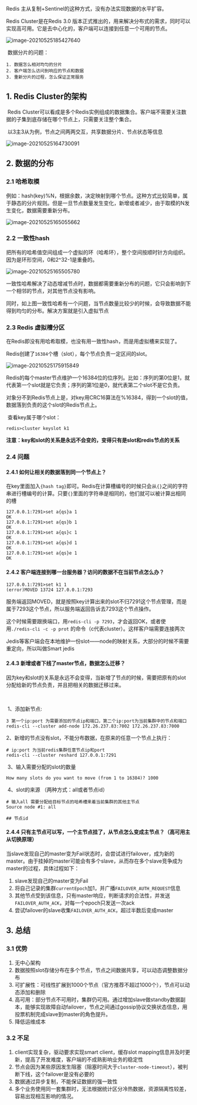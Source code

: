 Redis 主从复制+Sentinel的这种方式，没有办法实现数据的水平扩容。	

Redis Cluster是在Redis 3.0 版本正式推出的，用来解决分布式的需求，同时可以实现高可用。它是去中心化的，客户端可以连接到任意一个可用的节点。



![image-20210525185427640](image/image-20210525185427640.png)



​	数据分片的问题：

	1. 数据怎么相对均匀的分片
 	2. 客户端怎么访问到响应的节点和数据
 	3. 重新分片的过程，怎么保证正常服务



## 1. Redis Cluster的架构

​	Redis Cluster可以看成是多个Redis实例组成的数据集合。客户端不需要关注数据的子集到底存储在哪个节点上，只需要关注整个集合。

​	以3主3从为例，节点之间两两交互，共享数据分片、节点状态等信息



![image-20210525164730091](image/image-20210525164730091.png)



## 2. 数据的分布

### 2.1 哈希取模

​	例如：hash(key)%N，根据余数，决定映射到哪个节点。这种方式比较简单，属于静态的分片规则。但是一旦节点数量发生变化，新增或者减少，由于取模的N发生变化，数据需要重新分布。



![image-20210525165055662](image/image-20210525165055662.png)



### 2.2 一致性hash

​	把所有的哈希值空间组成一个虚拟的环（哈希环），整个空间按顺时针方向组织。因为是环形空间，0和2^32-1是重叠的。



![image-20210525165505780](image/image-20210525165505780.png)



​	一致性哈希解决了动态增减节点时，数据都需要重新分布的问题，它只会影响到下一个相邻的节点，对其他节点没有影响。



​	同时，如上图一致性哈希有一个问题，当节点数量比较少的时候，会导致数据不能得到均匀的分布。解决方案就是引入虚拟节点



### 2.3 Redis 虚拟槽分区

​	在Redis即没有用哈希取模，也没有用一致性hash，而是用虚拟槽来实现了。

​	Redis创建了`16384`个槽（slot），每个节点负责一定区间的slot。



![image-20210525175915849](image/image-20210525175915849.png)



​	Redis的每个master节点维护一个16384位的位序列。比如：序列的第0位是1，就代表第一个slot就是它负责；序列的第1位是0，就代表第二个slot不是它负责。



​	对象分不到Redis节点上是，对key用CRC16算法在%16384，得到一个slot的值，数据落到负责的这个slot的Redis节点上。



​	查看key属于哪个slot：

```
redis>cluster keyslot k1
```

​	**注意：key和slot的关系是永远不会变的，变得只有是slot和redis节点的关系**



### 2.4 问题

#### 2.4.1 如何让相关的数据落到同一个节点上？

​	在key里面加入`{hash tag}`即可。Redis在计算槽编号的时候只会从`{}`之间的字符串进行槽编号的计算。只要`{}`里面的字符串是相同的，他们就可以被计算出相同的槽

```
127.0.0.1:7291>set a{qs}a 1
OK
127.0.0.1:7291>set a{qs}b 1
OK
127.0.0.1:7291>set a{qs}c 1
OK
127.0.0.1:7291>set a{qs}d 1
OK
127.0.0.1:7291>set a{qs}e 1
OK
```



#### 2.4.2 客户端连接到哪一台服务器？访问的数据不在当前节点怎么办？

```
127.0.0.1:7291>set k1 1
(error)MOVED 13724 127.0.0.1:7293
```

​	服务端返回MOVED，就是按照key计算出来的slot不归7291这个节点管理，而是属于7293这个节点，所以服务端返回告诉去7293这个节点操作。

​	这个时候需要跟换端口，用`redis-cli -p 7293`，才会返回OK，或者使用`./redis-cli -c -p prot` 的命令（c代表cluster）。这样客户端需要连接两次



​	Jedis等客户端会在本地维护一份slot——node的映射关系，大部分的时候不需要重定向，所以叫做Smart jedis



#### 2.4.3 新增或者下线了master节点，数据怎么迁移？

​	因为key和slot的关系是永远不会变得，当新增了节点的时候，需要把原有的slot分配给新的节点负责，并且把相关的数据迁移过来。

​	

​	1、添加新节点:

```
3 第一个ip:port 为需要添加的节点ip和端口，第二个ip:port为当前集群中的节点和端口
redis-cli --cluster add-node 172.26.237.83:7002 172.26.237.83:7000
```



​	2、新增的节点没有slot，不能分布数据，在原来的任意一个节点上执行：

```
# ip:port 为当前redis集群任意节点ip和port
redis-cli --cluster reshard 127.0.0.1:7291
```



​	3、输入需要分配的slot的数量

```
How many slots do you want to move (from 1 to 16384)? 1000
```



​	4、slot的来源 （两种方式：all或者节点id）

```
# 输入all 需要分配给目标节点的哈希槽来着当前集群的其他主节点
Source node #1: all

## 节点id
```



#### 2.4.4 只有主节点可以写，一个主节点挂了，从节点怎么变成主节点？（高可用主从切换原理）

​	当slave发现自己的master变为Fail状态时，会尝试进行failover，成为新的master。由于挂掉的master可能会有多个slave，从而存在多个slave竞争成为master的过程，具体过程如下：

1. slave发现自己的master变为Fail
2. 将自己记录的集群`currentEpoch`加1，并广播`FAILOVER_AUTH_REQUEST`信息
3. 其他节点受到该信息，只有master响应，判断请求的合法性，并发送`FAILOVER_AUTH_ACK`，对每一个epoch只发送一次ack
4. 尝试failover的slave收集`FAILOVER_AUTH_ACK`，超过半数后变成master



## 3. 总结

### 3.1 优势

1. 无中心架构
2. 数据按照slot存储分布在多个节点，节点之间数据共享，可以动态调整数据分布
3. 可扩展性：可线性扩展到1000个节点（官方推荐不超过1000个），节点可以动态添加和删除
4. 高可用：部分节点不可用时，集群仍可用。通过增加slave做standby数据副本，能够实现故障自动failover，节点之间通过gossip协议交换状态信息，用投票机制完成slave到master的角色提升。
5. 降低运维成本



### 3.2 不足

1. client实现复杂，驱动要求实现smart client，缓存slot mapping信息并及时更新，提高了开发难度，客户端的不成熟影响业务的稳定性
2. 节点会因为某些原因发生阻塞（阻塞时间大于`cluster-node-timeout`），被判断下线，这个failover是没有必要的
3. 数据通过异步复制，不能保证数据的强一致性
4. 多个业务使用同一套集群时，无法根据统计区分冷热数据，资源隔离性较差，容易出现相互影响的情况。

